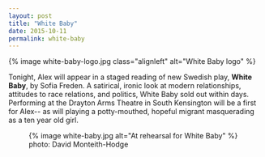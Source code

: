 ```yaml
---
layout: post
title: "White Baby"
date: 2015-10-11
permalink: white-baby
---
```


{% image white-baby-logo.jpg class="alignleft" alt="White Baby logo" %}

Tonight, Alex will appear in a staged reading of new Swedish play, **White Baby**, by Sofia Freden. A satirical, ironic look at modern relationships, attitudes to race relations, and politics, White Baby sold out within days. Performing at the Drayton Arms Theatre in South Kensington will be a first for Alex-- as will playing a potty-mouthed, hopeful migrant masquerading as a ten year old girl.

<figure class="aligncenter">
	{% image white-baby.jpg alt="At rehearsal for White Baby" %}
	<figcaption>photo: David Monteith-Hodge</figcaption>
</figure>